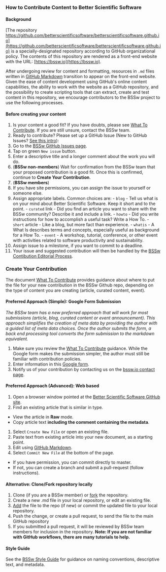 ### How to Contribute Content to Better Scientific Software

#### Background
[The repository https://github.com/betterscientificsoftware/betterscientificsoftware.github.io](https://github.com/betterscientificsoftware/betterscientificsoftware.github.io) is a specially-designated repository according to GitHub organizational policy.  The contents of this repository are rendered as a front-end website with the URL: [https://bssw.io](https://bssw.io).  

After undergoing review for content and formatting, resources in `.md` files written in [GitHub Markdown](https://guides.github.com/features/mastering-markdown) transition to appear on the front-end website.  Given the ease of content development using GitHub's online content capabilities, the ability to work with the website as a GitHub repository, and the possibility to create scripting tools that can extract, create and test content in this repository, we encourage contributors to the BSSw project to use the following processes.

#### Before creating your content
1. Is your content a good fit?  If you have doubts, please see [What To Contribute](WhatToContribute.md).  If you are still unsure, contact the BSSw team.
1. Ready to contribute? Please set up a GitHub Issue (New to GitHub Issues?  [See this intro](https://help.github.com/articles/creating-an-issue)):
  1. Go to the [BSSw GitHub Issues page](https://github.com/betterscientificsoftware/betterscientificsoftware.github.io/issues).
  1. Tap on green `New issue` button.
  1. Enter a descriptive title and a longer comment about the work you will do.
1. (**BSSw non-members**) Wait for confirmation from the BSSw team that your proposed contribution is a good fit.  Once this is confirmed, continue to **Create Your Contribution**.
1. (**BSSw members**)
  1. If you have site permissions, you can assign the issue to yourself or someone else.
  1. Assign appropriate labels. Common choices are:
    - `blog` - Tell us what is on your mind about Better Scientific Software.  Keep it short and to the point.
    - `curated` link - Did you find an article you want to share with the BSSw community?  Describe it and include a link.
    - `howto` - Did you write instructions for how to accomplish a useful task? Write a How To.
    - `short` article - Like a blog, but more fact than experience.
    - `whatis` - A What Is describes terms and concepts, especially useful as background for a How To.
    - `event` - A workshop, tutorial, conference, or other event with activities related to software productivity and sustainability.
  1. Assign issue to a milestone, if you want to commit to a deadline.
  1. Your issue and suggested contribution will then be handled by the [BSSw Contibution Editorial Process](Site/CuratedContentEditorialWorkflow.md).

### Create Your Contribution

The document [What To Contribute](WhatToContribute.md) provides guidance about where to put the file for your new contribution in the BSSw Github repo, depending on the type of content you are creating (article, curated content, event).

#### Preferred Approach (Simple): Google Form Submission
*The BSSw team has a new preferred approach that will work for most submissions (article, blog, curated content or event announcement).  This approach simplifies the creation of meta data by providing the author with a guided list of meta data choices.  Once the author submits the form, a back end processing tool converts the form submission to the markdown equivalent.*
1. Make sure you review the [What To Contribute](WhatToContribute.md) guidance.  While the Google form makes the submission simpler, the author must still be familiar with contribution policies.
2. Enter information in this [Google form](https://goo.gl/forms/IJyJKbI5OK9Lzcna2).
3. Notify us of your contribution by contacting us on the [bssw.io contact page](https://bssw.io/contributes/new).

#### Preferred Approach (Advanced): Web based
1. Open a browser window pointed at the [Better Scientific Software GitHub site](https://github.com/betterscientificsoftware/betterscientificsoftware.github.io).
1. Find an existing article that is similar in type.
  - View the article in **Raw** mode.
  - Copy article text **including the comment containing the metadata**.
1. Select `Create New File` or open an existing file.
1. Paste text from existing article into your new document, as a starting point.
1. Edit using [GitHub Markdown](https://guides.github.com/features/mastering-markdown).
1. Select `Commit New File` at the bottom of the page.  
  - If you have permission, you can commit directly to master.
  - If not, you can create a branch and submit a pull-request (follow instructions).

#### Alternative: Clone/Fork repository locally  
1. Clone (if you are a BSSw member) or [fork](https://help.github.com/articles/fork-a-repo/) the repository.
2. Create a new .md file in your local repository, or edit an existing file.
3. [Add](https://help.github.com/articles/adding-a-file-to-a-repository/) the file to the repo (if new) or commit the updated file to your local repository.
4. Push the change, or create a pull request, to send the file to the main GitHub repository
5. If you submitted a pull request, it will be reviewed by BSSw team members for inclusion in the repository.
**Note: If you are not familiar with GitHub workflows, there are many tutorials to help.**

#### Style Guide
See the [BSSw Style Guide](StyleGuide.md) for guidance on naming conventions, descriptive text, and metadata.  


<!---
Publish: No
---!>
